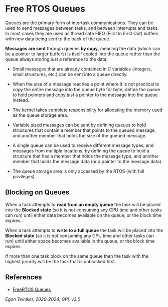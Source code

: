 # Free RTOS Queues

Queues are the primary form of intertask communications. They can be 
used to send messages between tasks, and between interrupts and tasks. 
In most cases they are used as thread safe FIFO (First In First Out) 
buffers with new data being sent to the back of the queue.

**Messages are sent** through queues **by copy**, meaning the data (which can 
be a pointer to larger buffers) is itself copied into the queue rather 
than the queue always storing just a reference to the data:
* Small messages that are already contained in C variables (integers, 
    small structures, etc.) can be sent into a queue directly. 

* When the size of a message reaches a point where it is not practical 
    to copy the entire message into the queue byte for byte, define the 
    queue to hold pointers and copy just a pointer to the message into 
    the queue instead.

* The kernel takes complete responsibility for allocating the memory 
    used as the queue storage area.

* Variable sized messages can be sent by defining queues to hold structures 
    that contain a member that points to the queued message, and another 
    member that holds the size of the queued message.

* A single queue can be used to receive different message types, and 
    messages from multiple locations, by defining the queue to hold a 
    structure that has a member that holds the message type, and another 
    member that holds the message data (or a pointer to the message data).

* The queue storage area is only accessed by the RTOS (with full privileges).


## Blocking on Queues

When a task attempts to **read from an empty queue** the task will be placed 
into the **Blocked state** (so it is not consuming any CPU time and other tasks 
can run) until either data becomes available on the queue, or the block time expires.

When a task attempts to **write to a full queue** the task will be placed into 
the **Blocked state** (so it is not consuming any CPU time and other tasks can run) 
until either space becomes available in the queue, or the block time expires.

If more than one task block on the same queue then the task with the highest priority will 
be the task that is unblocked first.



## References

* [FreeRTOS Queues](https://www.freertos.org/Embedded-RTOS-Queues.html)

*Egon Teiniker, 2020-2024, GPL v3.0* 
